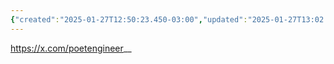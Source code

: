 ```yaml
---
{"created":"2025-01-27T12:50:23.450-03:00","updated":"2025-01-27T13:02:39.749-03:00","tags":["person","lab","art","visualization","interfacedesign","XR"],"dg-publish":true,"relevancescore":89,"permalink":"/people/references/lab/kat-poet-engineer/","dgPassFrontmatter":true}
---
```


https://x.com/poetengineer__